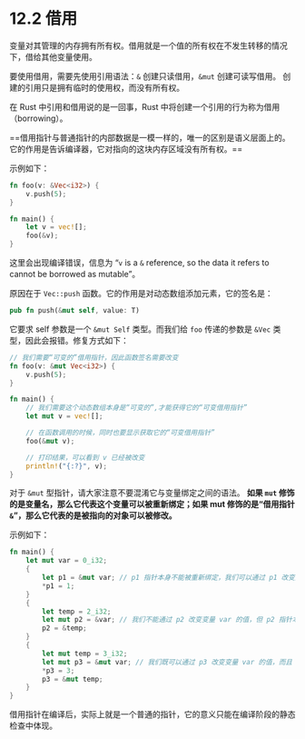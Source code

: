 # 12.2 借用

变量对其管理的内存拥有所有权。借用就是一个值的所有权在不发生转移的情况下，借给其他变量使用。

要使用借用，需要先使用引用语法：`&` 创建只读借用，`&mut` 创建可读写借用。
创建的引用只是拥有临时的使用权，而没有所有权。

在 Rust 中引用和借用说的是一回事，Rust 中将创建一个引用的行为称为借用（borrowing）。

==借用指针与普通指针的内部数据是一模一样的，唯一的区别是语义层面上的。它的作用是告诉编译器，它对指向的这块内存区域没有所有权。==

示例如下：

```rust
fn foo(v: &Vec<i32>) {
    v.push(5);
}

fn main() {
    let v = vec![];
    foo(&v);
}
```

这里会出现编译错误，信息为 “`v` is a `&` reference, so the data it refers to cannot be borrowed as mutable”。

原因在于 `Vec::push` 函数。它的作用是对动态数组添加元素，它的签名是：

```rust
pub fn push(&mut self, value: T)
```

它要求 self 参数是一个 `&mut Self` 类型。而我们给 `foo` 传递的参数是 `&Vec` 类型，因此会报错。修复方式如下：

```rust
// 我们需要“可变的”借用指针，因此函数签名需要改变
fn foo(v: &mut Vec<i32>) {
    v.push(5);
}

fn main() {
    // 我们需要这个动态数组本身是“可变的”,才能获得它的“可变借用指针”
    let mut v = vec![];

    // 在函数调用的时候，同时也要显示获取它的“可变借用指针”
    foo(&mut v);

    // 打印结果，可以看到 v 已经被改变
    println!("{:?}", v);
}
```

对于 `&mut` 型指针，请大家注意不要混淆它与变量绑定之间的语法。
**如果 `mut` 修饰的是变量名，那么它代表这个变量可以被重新绑定；如果 mut 修饰的是“借用指针 `&`”，那么它代表的是被指向的对象可以被修改。**

示例如下：

```rust
fn main() {
    let mut var = 0_i32;
    {
        let p1 = &mut var; // p1 指针本身不能被重新绑定，我们可以通过 p1 改变变量 var 的值
        *p1 = 1;
    }
    {
        let temp = 2_i32;
        let mut p2 = &var; // 我们不能通过 p2 改变变量 var 的值，但 p2 指针本身指向的位置可以被改变
        p2 = &temp;
    }
    {
        let mut temp = 3_i32;
        let mut p3 = &mut var; // 我们既可以通过 p3 改变变量 var 的值，而且 p3 指针本身指向的位置也可以改变
        *p3 = 3;
        p3 = &mut temp;
    }
}
```

借用指针在编译后，实际上就是一个普通的指针，它的意义只能在编译阶段的静态检查中体现。
